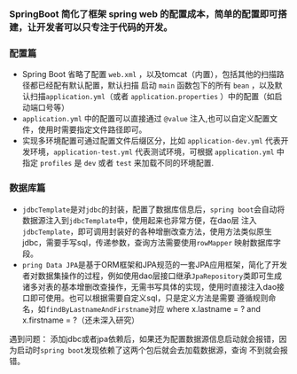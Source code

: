 ### SpringBoot 简化了框架 spring web 的配置成本，简单的配置即可搭建，让开发者可以只专注于代码的开发。
### 配置篇
- Spring Boot 省略了配置 `web.xml` ，以及tomcat（内置），包括其他的扫描路径都已经配有默认配置，默认扫描 启动 `main` 函数包下的所有 `bean` ，以及默认扫描`application.yml`（或者 `application.properties` ）中的配置（如启动端口号等）
- `application.yml` 中的配置可以直接通过 `@value` 注入,也可以自定义配置文件，使用时需要指定文件路径即可。
- 实现多环境配置可通过配置文件后缀区分，比如 `application-dev.yml` 代表开发环境，`application-test.yml` 代表测试环境，可根据 `application.yml` 中指定 `profiles` 是 `dev` 或者 `test` 来加载不同的环境配置.

### 数据库篇
- `jdbcTemplate`是对`jdbc`的封装，配置了数据库信息后，`spring boot`会自动将数据源注入到`jdbcTemplate`中，使用起来也非常方便，在dao层
注入`jdbcTemplate`，即可调用封装好的各种增删改查方法，使用方法类似原生jdbc，需要手写sql，传递参数，查询方法需要使用`rowMapper`
映射数据库字段。
- `pring Data JPA`是基于ORM框架和JPA规范的一套JPA应用框架，简化了开发者对数据集操作的过程，例如使用dao层接口继承`JpaRepository`类即可生成
诸多对表的基本增删改查操作，无需书写具体的实现，使用时直接注入dao接口即可使用。也可以根据需要自定义sql，只是定义方法是需要
遵循规则命名，如`findByLastnameAndFirstname`对应 where x.lastname = ? and x.firstname = ?（还未深入研究）

遇到问题：
添加jdbc或者jpa依赖后，如果还为配置数据源信息启动就会报错，因为启动时`spring boot`发现依赖了这两个包后就会去加载数据源，查询
不到就会报错。
